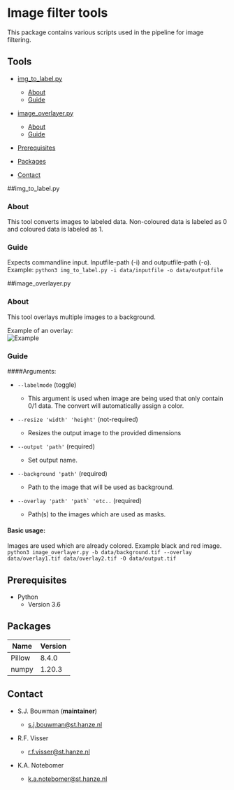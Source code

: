 # Image filter tools #
This package contains various scripts used in the pipeline for image filtering.

## Tools

- [img_to_label.py](#image_to_label)
    * [About](#About)
    * [Guide](#Packages)
  
- [image_overlayer.py](#image_overlayer.py)
    * [About](#Prerequisites)
    * [Guide](#Packages)


- [Prerequisites](###Prerequisites)
- [Packages](###Packages)
- [Contact](#contact)

##img_to_label.py  
### About 
This tool converts images to labeled data. 
Non-coloured data is labeled as 0 and coloured data is labeled as 1.

### Guide
Expects commandline input. Inputfile-path (-i) and outputfile-path (-o).  
Example: ```python3 img_to_label.py -i data/inputfile -o data/outputfile```

##image_overlayer.py
### About 
This tool overlays multiple images to a background.

Example of an overlay:   
![Example](/docs/images/example.tif)



### Guide
####Arguments: 
* ```--labelmode``` (toggle)
  * This argument is used when image are being used that only contain 0/1 data. 
   The convert will automatically assign a color.

* ```--resize 'width' 'height'``` (not-required)
  * Resizes the output image to the provided dimensions

* ```--output 'path'``` (required)
  * Set output name. 

* ```--background 'path'``` (required)
  * Path to the image that will be used as background.

* ```--overlay 'path' 'path` 'etc..``` (required)
  * Path(s) to the images which are used as masks.

#### Basic usage: 
Images are used which are already colored. Example black and red image.
```python3 image_overlayer.py -b data/background.tif --overlay data/overlay1.tif data/overlay2.tif -O data/output.tif```




## Prerequisites
* Python 
  * Version 3.6

## Packages
| Name   | Version |   
|--------|---------|
| Pillow | 8.4.0   |
| numpy  | 1.20.3  |





## Contact
* S.J. Bouwman (**maintainer**)
  * s.j.bouwman@st.hanze.nl 

* R.F. Visser
  * r.f.visser@st.hanze.nl 

* K.A. Notebomer
  * k.a.notebomer@st.hanze.nl
